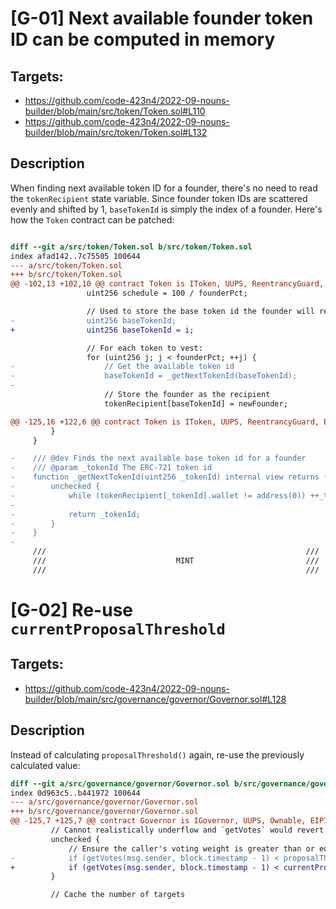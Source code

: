 # [G-01] Next available founder token ID can be computed in memory
## Targets:
- https://github.com/code-423n4/2022-09-nouns-builder/blob/main/src/token/Token.sol#L110
- https://github.com/code-423n4/2022-09-nouns-builder/blob/main/src/token/Token.sol#L132
## Description
When finding next available token ID for a founder, there's no need to read the `tokenRecipient` state variable. Since
founder token IDs are scattered evenly and shifted by 1, `baseTokenId` is simply the index of a founder. Here's how
the `Token` contract can be patched:
```diff

diff --git a/src/token/Token.sol b/src/token/Token.sol
index afad142..7c75505 100644
--- a/src/token/Token.sol
+++ b/src/token/Token.sol
@@ -102,13 +102,10 @@ contract Token is IToken, UUPS, ReentrancyGuard, ERC721Votes, TokenStorageV1 {
                 uint256 schedule = 100 / founderPct;

                 // Used to store the base token id the founder will recieve
-                uint256 baseTokenId;
+                uint256 baseTokenId = i;

                 // For each token to vest:
                 for (uint256 j; j < founderPct; ++j) {
-                    // Get the available token id
-                    baseTokenId = _getNextTokenId(baseTokenId);
-
                     // Store the founder as the recipient
                     tokenRecipient[baseTokenId] = newFounder;

@@ -125,16 +122,6 @@ contract Token is IToken, UUPS, ReentrancyGuard, ERC721Votes, TokenStorageV1 {
         }
     }

-    /// @dev Finds the next available base token id for a founder
-    /// @param _tokenId The ERC-721 token id
-    function _getNextTokenId(uint256 _tokenId) internal view returns (uint256) {
-        unchecked {
-            while (tokenRecipient[_tokenId].wallet != address(0)) ++_tokenId;
-
-            return _tokenId;
-        }
-    }
-
     ///                                                          ///
     ///                             MINT                         ///
     ///                                                          ///
```

# [G-02] Re-use `currentProposalThreshold`
## Targets:
- https://github.com/code-423n4/2022-09-nouns-builder/blob/main/src/governance/governor/Governor.sol#L128
## Description
Instead of calculating `proposalThreshold()` again, re-use the previously calculated value:
```diff
diff --git a/src/governance/governor/Governor.sol b/src/governance/governor/Governor.sol
index 0d963c5..b441972 100644
--- a/src/governance/governor/Governor.sol
+++ b/src/governance/governor/Governor.sol
@@ -125,7 +125,7 @@ contract Governor is IGovernor, UUPS, Ownable, EIP712, GovernorStorageV1 {
         // Cannot realistically underflow and `getVotes` would revert
         unchecked {
             // Ensure the caller's voting weight is greater than or equal to the threshold
-            if (getVotes(msg.sender, block.timestamp - 1) < proposalThreshold()) revert BELOW_PROPOSAL_THRESHOLD();
+            if (getVotes(msg.sender, block.timestamp - 1) < currentProposalThreshold) revert BELOW_PROPOSAL_THRESHOLD();
         }

         // Cache the number of targets
```
